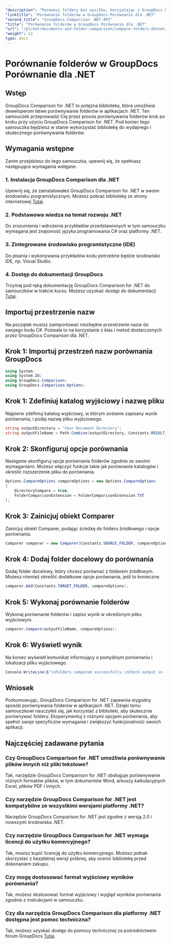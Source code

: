 ```yaml
---
"description": "Porównuj foldery bez wysiłku, korzystając z GroupDocs Comparison for .NET. Postępuj zgodnie z naszymi instrukcjami krok po kroku, aby skutecznie porównywać foldery. Ulepsz swoje aplikacje .NET."
"linktitle": "Porównanie folderów w GroupDocs Porównanie dla .NET"
"second_title": "GroupDocs.Comparison .NET API"
"title": "Porównanie folderów w GroupDocs Porównanie dla .NET"
"url": "/pl/net/documents-and-folder-comparison/compare-folders-dotnet/"
"weight": 12
type: docs
---
```

# Porównanie folderów w GroupDocs Porównanie dla .NET

## Wstęp
GroupDocs Comparison for .NET to potężna biblioteka, która umożliwia deweloperom łatwe porównywanie folderów w aplikacjach .NET. Ten samouczek przeprowadzi Cię przez proces porównywania folderów krok po kroku przy użyciu GroupDocs Comparison for .NET. Pod koniec tego samouczka będziesz w stanie wykorzystać bibliotekę do wydajnego i skutecznego porównywania folderów.
## Wymagania wstępne
Zanim przejdziesz do tego samouczka, upewnij się, że spełniasz następujące wymagania wstępne:
### 1. Instalacja GroupDocs Comparison dla .NET
Upewnij się, że zainstalowałeś GroupDocs Comparison for .NET w swoim środowisku programistycznym. Możesz pobrać bibliotekę ze strony internetowej [Tutaj](https://releases.groupdocs.com/comparison/net/).
### 2. Podstawowa wiedza na temat rozwoju .NET
Do zrozumienia i wdrożenia przykładów przedstawionych w tym samouczku wymagana jest znajomość języka programowania C# oraz platformy .NET.
### 3. Zintegrowane środowisko programistyczne (IDE)
Do pisania i wykonywania przykładów kodu potrzebne będzie środowisko IDE, np. Visual Studio.
### 4. Dostęp do dokumentacji GroupDocs
Trzymaj pod ręką dokumentację GroupDocs Comparison for .NET do samouczków w trakcie kursu. Możesz uzyskać dostęp do dokumentacji [Tutaj](https://tutorials.groupdocs.com/comparison/net/).

## Importuj przestrzenie nazw
Na początek musisz zaimportować niezbędne przestrzenie nazw do swojego kodu C#. Pozwala to na korzystanie z klas i metod dostarczonych przez GroupDocs Comparison dla .NET.
## Krok 1: Importuj przestrzeń nazw porównania GroupDocs
```csharp
using System;
using System.IO;
using GroupDocs.Comparison;
using GroupDocs.Comparison.Options;
```

## Krok 1: Zdefiniuj katalog wyjściowy i nazwę pliku
Najpierw zdefiniuj katalog wyjściowy, w którym zostanie zapisany wynik porównania, i podaj nazwę pliku wyjściowego.
```csharp
string outputDirectory = "Your Document Directory";
string outputFileName = Path.Combine(outputDirectory, Constants.RESULT_FOLDER);
```
## Krok 2: Skonfiguruj opcje porównania
Następnie skonfiguruj opcje porównania folderów zgodnie ze swoimi wymaganiami. Możesz włączyć funkcje takie jak porównanie katalogów i określić rozszerzenie pliku do porównania.
```csharp
Options.CompareOptions compareOptions = new Options.CompareOptions
{
    DirectoryCompare = true,
    FolderComparisonExtension = FolderComparisonExtension.TXT
};
```
## Krok 3: Zainicjuj obiekt Comparer
Zainicjuj obiekt Comparer, podając ścieżkę do folderu źródłowego i opcje porównania.
```csharp
Comparer comparer = new Comparer(Constants.SOURCE_FOLDER, compareOptions);
```
## Krok 4: Dodaj folder docelowy do porównania
Dodaj folder docelowy, który chcesz porównać z folderem źródłowym. Możesz również określić dodatkowe opcje porównania, jeśli to konieczne.
```csharp
comparer.Add(Constants.TARGET_FOLDER, compareOptions);
```
## Krok 5: Wykonaj porównanie folderów
Wykonaj porównanie folderów i zapisz wynik w określonym pliku wyjściowym.
```csharp
comparer.Compare(outputFileName, compareOptions);
```
## Krok 6: Wyświetl wynik
Na koniec wyświetl komunikat informujący o pomyślnym porównaniu i lokalizacji pliku wyjściowego.
```csharp
Console.WriteLine($"\nFolders compared successfully.\nCheck output in {Directory.GetCurrentDirectory()}.");
```

## Wniosek
Podsumowując, GroupDocs Comparison for .NET zapewnia wygodny sposób porównywania folderów w aplikacjach .NET. Dzięki temu samouczkowi nauczyłeś się, jak korzystać z biblioteki, aby skutecznie porównywać foldery. Eksperymentuj z różnymi opcjami porównania, aby spełnić swoje specyficzne wymagania i zwiększyć funkcjonalność swoich aplikacji.
## Najczęściej zadawane pytania
### Czy GroupDocs Comparison for .NET umożliwia porównywanie plików innych niż pliki tekstowe?
Tak, narzędzie GroupDocs Comparison for .NET obsługuje porównywanie różnych formatów plików, w tym dokumentów Word, arkuszy kalkulacyjnych Excel, plików PDF i innych.
### Czy narzędzie GroupDocs Comparison for .NET jest kompatybilne ze wszystkimi wersjami platformy .NET?
Narzędzie GroupDocs Comparison for .NET jest zgodne z wersją 2.0 i nowszymi środowiska .NET.
### Czy narzędzie GroupDocs Comparison for .NET wymaga licencji do użytku komercyjnego?
Tak, musisz kupić licencję do użytku komercyjnego. Możesz jednak skorzystać z bezpłatnej wersji próbnej, aby ocenić bibliotekę przed dokonaniem zakupu.
### Czy mogę dostosować format wyjściowy wyników porównania?
Tak, możesz dostosować format wyjściowy i wygląd wyników porównania zgodnie z instrukcjami w samouczku.
### Czy dla narzędzia GroupDocs Comparison dla platformy .NET dostępna jest pomoc techniczna?
Tak, możesz uzyskać dostęp do pomocy technicznej za pośrednictwem forum GroupDocs [Tutaj](https://forum.groupdocs.com/c/comparison/12).